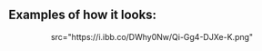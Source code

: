 ## Examples of how it looks:
<p align="center>
src="https://i.ibb.co/t35xkLT/n-O2tdbs9cc.png"
                                              </p>
                                              <p align="center">
src="https://i.ibb.co/DWhy0Nw/Qi-Gg4-DJXe-K.png"
                                                </p>
   
